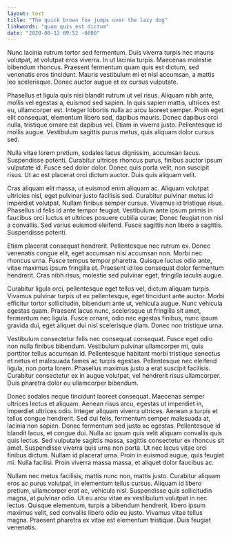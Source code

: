 ```yaml
---
layout: text
title: "The quick brown fox jumps over the lazy dog"
linkwords: "quam quis est dictum"
date: "2020-08-12 09:52 -0800"
---
```


Nunc lacinia rutrum tortor sed fermentum. Duis viverra turpis nec mauris volutpat, at volutpat eros viverra. In ut lacinia turpis. Maecenas molestie bibendum rhoncus. Praesent fermentum quam quis est dictum, sed venenatis eros tincidunt. Mauris vestibulum mi et nisl accumsan, a mattis leo scelerisque. Donec auctor augue et ex cursus vulputate.

Phasellus et ligula quis nisi blandit rutrum ut vel risus. Aliquam nibh ante, mollis vel egestas a, euismod sed sapien. In quis sapien mattis, ultrices est eu, ullamcorper est. Integer lobortis nulla ac arcu laoreet semper. Proin eget elit consequat, elementum libero sed, dapibus mauris. Donec dapibus orci nulla, tristique ornare est dapibus vel. Etiam in viverra justo. Pellentesque id mollis augue. Vestibulum sagittis purus metus, quis aliquam dolor cursus sed.

Nulla vitae lorem pretium, sodales lacus dignissim, accumsan lacus. Suspendisse potenti. Curabitur ultrices rhoncus purus, finibus auctor ipsum vulputate id. Fusce sed dolor dolor. Donec quis porta velit, non suscipit risus. Ut ac est placerat orci dictum auctor. Duis quis aliquam velit.

Cras aliquam elit massa, ut euismod enim aliquam ac. Aliquam volutpat ultricies nisl, eget pulvinar justo facilisis sed. Curabitur pulvinar metus id imperdiet volutpat. Nullam finibus semper cursus. Vivamus id tristique risus. Phasellus id felis id ante tempor feugiat. Vestibulum ante ipsum primis in faucibus orci luctus et ultrices posuere cubilia curae; Donec feugiat non nisl a convallis. Sed varius euismod eleifend. Fusce sagittis non libero a sagittis. Suspendisse potenti.

Etiam placerat consequat hendrerit. Pellentesque nec rutrum ex. Donec venenatis congue elit, eget accumsan nisi accumsan non. Morbi nec rhoncus urna. Fusce tempus tempor pharetra. Quisque luctus odio ante, vitae maximus ipsum fringilla et. Praesent id leo consequat dolor fermentum hendrerit. Cras nibh risus, molestie sed pulvinar eget, fringilla iaculis augue.

Curabitur ligula orci, pellentesque eget tellus vel, dictum aliquam turpis. Vivamus pulvinar turpis ut ex pellentesque, eget tincidunt ante auctor. Morbi efficitur tortor sollicitudin, bibendum ante ut, vehicula augue. Nunc vehicula egestas quam. Praesent lacus nunc, scelerisque ut fringilla sit amet, fermentum nec ligula. Fusce ornare, odio nec egestas finibus, nunc ipsum gravida dui, eget aliquet dui nisl scelerisque diam. Donec non tristique urna.

Vestibulum consectetur felis nec consequat consequat. Fusce eget odio non nulla finibus bibendum. Vestibulum pulvinar ullamcorper mi, quis porttitor tellus accumsan id. Pellentesque habitant morbi tristique senectus et netus et malesuada fames ac turpis egestas. Pellentesque nec eleifend ligula, non porta lorem. Phasellus maximus justo a erat suscipit facilisis. Curabitur consectetur ex in augue volutpat, vel hendrerit risus ullamcorper. Duis pharetra dolor eu ullamcorper bibendum.

Donec sodales neque tincidunt laoreet consequat. Maecenas semper ultrices lectus et aliquam. Aenean risus arcu, egestas ut imperdiet in, imperdiet ultrices odio. Integer aliquam viverra ultrices. Aenean a turpis et tellus congue hendrerit. Sed dui felis, fermentum semper malesuada at, lacinia non sapien. Donec fermentum sed justo ac egestas. Pellentesque id blandit lacus, et congue dui. Nulla ac ipsum quis velit aliquam convallis quis quis lectus. Sed vulputate sagittis massa, sagittis consectetur ex rhoncus sit amet. Suspendisse viverra quis urna non porta. Ut nec lacus vitae orci finibus dictum. Nullam id placerat urna. Proin in euismod augue, quis feugiat mi. Nulla facilisi. Proin viverra massa massa, et aliquet dolor faucibus ac.

Nullam nec metus facilisis, mattis nunc non, mattis justo. Curabitur aliquam eros ac purus volutpat, in elementum tellus cursus. Aliquam id libero pretium, ullamcorper erat ac, vehicula nisl. Suspendisse quis sollicitudin magna, at pulvinar odio. Ut eu arcu vitae ex vestibulum volutpat in nec lectus. Quisque elementum, turpis a bibendum hendrerit, libero ipsum maximus velit, sed convallis libero odio eu justo. Vivamus vitae tellus magna. Praesent pharetra ex vitae est elementum tristique. Duis feugiat venenatis.
